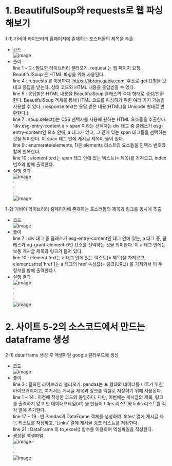 # 1. BeautifulSoup와 requests로 웹 파싱해보기
1-1) 가비아 라이브러리 홈페이지에 존재하는 포스터들의 제목을 추출
- 코드\
![image](https://github.com/user-attachments/assets/5dc2db94-d8cb-4b77-9d3b-c958b6f4484e)
- 풀이\
line 1 ~ 2 : 필요한 라이브러리 불러오기. request 는 웹 페이지 요청, BeautifulSoup 은 HTML 파싱을 위해 사용된다.\
line 4 : requests 를 이용하여 ‘https://library.gabia.com’ 주소로 get 요청을 보내고 응답을 받는다. 상태 코드와 HTML 내용을 응답받을 수 있다.\
line 5 : 응답받은 HTML 내용을 BeautifulSoup 클래스의 객체 형태로 생성/반환한다. BeautifulSoup 객체를 통해 HTML 코드를 파싱하기 위한 여러 가지 기능을 사용할 수 있다. (response.text는 응답 받은 내용(HTML)을 Unicode 형태로 반환한다.)\
line 7 : soup.select()는 CSS 선택자를 사용해 원하는 HTML 요소들을 추출한다.
'div.esg-entry-content a > span'이라는 선택자는 div 태그 중 클래스가 esg-entry-content인 요소 안에, a 태그가 있고, 그 안에 있는 span 태그들을 선택하는 것을 의미한다. 이 span 태그 안에 게시글 제목이 들어 있다.\
line 9 : enumerate(elements, 1)은 elements 리스트의 요소들을 인덱스 번호와 함께 반복한다.\
line 10 : element.text는 span 태그 안에 있는 텍스트(= 제목)를 가져오고, index 번호와 함께 출력한다.
- 실행 결과\
![image](https://github.com/user-attachments/assets/f8484b71-cb21-4e92-b8b0-0eff58d59cbb)\
⋅\
⋅\
⋅\
![image](https://github.com/user-attachments/assets/5c43c0cc-d644-4240-9d62-e02ec4f4565d)

1-2) 가비아 라이브러리 홈페이지에 존재하는 포스터들의 제목과 링크를 동시에 추출
- 코드\
![image](https://github.com/user-attachments/assets/9fe1d055-decd-4141-b23d-7a248971fa9c)
- 풀이\
line 7 : div 태그 중 클래스가 esg-entry-content인 태그 안에 있는, a 태그 중, 클래스가 eg-grant-element-0인 요소를 선택하는 것을 의미한다. 이 a 태그 안에는 보통 게시글 제목과 링크가 들어 있다.\
line 10 : element.text는 a 태그 안에 있는 텍스트(= 제목)을 가져오고, element.attrs['href']는 a 태그의 href 속성값(= 링크(URL)) 를 가져와서 이 두 정보를 함께 출력한다.\
- 실행 결과\
![image](https://github.com/user-attachments/assets/5309f62d-97f6-48f4-92c2-a70772d3e3e7)\
⋅\
⋅\
⋅\
![image](https://github.com/user-attachments/assets/a3763aed-2fb5-49ca-9e51-5ca53c1cdce5)

# 2. 사이트 5-2의 소스코드에서 만드는 dataframe 생성
2-1) datarframe 생성 후 엑셀파일 google 클라우드에 생성
- 코드\
![image](https://github.com/user-attachments/assets/f56110ef-9392-4a83-9129-306f41dbe9de)
- 풀이\
line 3 : 필요한 라이브러리 불러오기. pandas는 표 형태의 데이터를 다루기 위한 라이브러리이고, 여기서는 게시글 제목과 링크를 엑셀로 저장하기 위해 사용된다.\
line 1 ~ 14 : 이전에 작성한 코드와 동일하다. 다만, 이번에는 게시글의 제목, 링크를 출력하지 않고 빈 데이터프레임(df) 을 만들어 titles 리스트와 links 리스트를 각각 열에 추가한다.\
line 17 ~ 19 : 빈 Pandas의 DataFrame 객체를 생성하여 'titles' 열에 게시글 제목 리스트를 저장하고, 'Links' 열에 게시글 링크 리스트를 저장한다.\
line 21 : DataFrame 의 to_excel() 함수를 이용하여 엑셀파일을 작성한다.
- 생성된 엑셀파일\
![image](https://github.com/user-attachments/assets/d994c9dd-85b8-4a06-9371-1232068d77ed)
⋅\
⋅\
⋅\
![image](https://github.com/user-attachments/assets/dd7e2bd1-a98b-427e-80c8-be8c7ecb367d)
